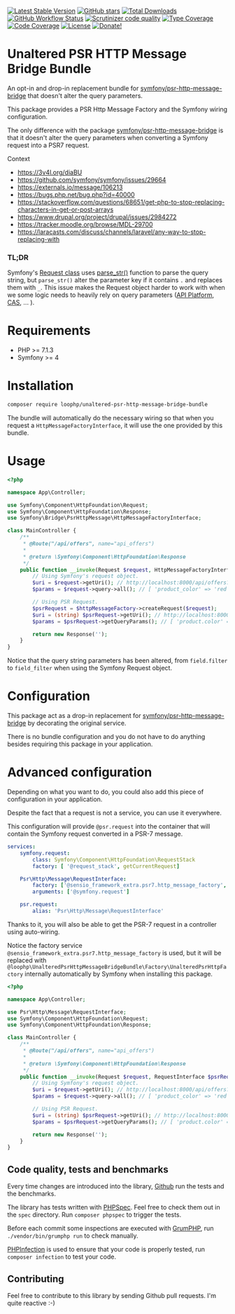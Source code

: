 [![Latest Stable Version](https://img.shields.io/packagist/v/loophp/unaltered-psr-http-message-bridge-bundle.svg?style=flat-square)](https://packagist.org/packages/loophp/unaltered-psr-http-message-bridge-bundle)
 [![GitHub stars](https://img.shields.io/github/stars/loophp/unaltered-psr-http-message-bridge-bundle.svg?style=flat-square)](https://packagist.org/packages/loophp/unaltered-psr-http-message-bridge-bundle)
 [![Total Downloads](https://img.shields.io/packagist/dt/loophp/unaltered-psr-http-message-bridge-bundle.svg?style=flat-square)](https://packagist.org/packages/loophp/unaltered-psr-http-message-bridge-bundle)
 [![GitHub Workflow Status](https://img.shields.io/github/workflow/status/loophp/unaltered-psr-http-message-bridge-bundle/Continuous%20Integration/master?style=flat-square)](https://github.com/loophp/unaltered-psr-http-message-bridge-bundle/actions)
 [![Scrutinizer code quality](https://img.shields.io/scrutinizer/quality/g/loophp/unaltered-psr-http-message-bridge-bundle/master.svg?style=flat-square)](https://scrutinizer-ci.com/g/loophp/unaltered-psr-http-message-bridge-bundle/?branch=master)
 [![Type Coverage](https://shepherd.dev/github/loophp/unaltered-psr-http-message-bridge-bundle/coverage.svg)](https://shepherd.dev/github/loophp/unaltered-psr-http-message-bridge-bundle)
 [![Code Coverage](https://img.shields.io/scrutinizer/coverage/g/loophp/unaltered-psr-http-message-bridge-bundle/master.svg?style=flat-square)](https://scrutinizer-ci.com/g/loophp/unaltered-psr-http-message-bridge-bundle/?branch=master)
 [![License](https://img.shields.io/packagist/l/loophp/unaltered-psr-http-message-bridge-bundle.svg?style=flat-square)](https://packagist.org/packages/loophp/unaltered-psr-http-message-bridge-bundle)
 [![Donate!](https://img.shields.io/badge/Sponsor-Github-brightgreen.svg?style=flat-square)](https://github.com/sponsors/drupol)

# Unaltered PSR HTTP Message Bridge Bundle

An opt-in and drop-in replacement bundle for [symfony/psr-http-message-bridge](https://github.com/symfony/psr-http-message-bridge)
that doesn't alter the query parameters.

This package provides a PSR Http Message Factory and the Symfony wiring configuration.

The only difference with the package [symfony/psr-http-message-bridge](https://github.com/symfony/psr-http-message-bridge)
is that it doesn't alter the query parameters when converting a Symfony request into a PSR7 request.

Context
* https://3v4l.org/diaBU
* https://github.com/symfony/symfony/issues/29664
* https://externals.io/message/106213
* https://bugs.php.net/bug.php?id=40000
* https://stackoverflow.com/questions/68651/get-php-to-stop-replacing-characters-in-get-or-post-arrays
* https://www.drupal.org/project/drupal/issues/2984272
* https://tracker.moodle.org/browse/MDL-29700
* https://laracasts.com/discuss/channels/laravel/any-way-to-stop-replacing-with

### TL;DR

Symfony's [Request class](https://github.com/symfony/symfony/blob/master/src/Symfony/Component/HttpFoundation/Request.php)
uses [parse_str()](https://www.php.net/manual/en/function.parse-str.php) function to parse the
query string, but `parse_str()` alter the parameter key if it contains `.` and replaces them with `_`.
This issue makes the Request object harder to work with when we some logic needs to heavily rely on query parameters
([API Platform](https://api-platform.com/), [CAS](https://github.com/ecphp/cas-bundle), ... ).

# Requirements

* PHP >= 7.1.3
* Symfony >= 4

# Installation

```bash
composer require loophp/unaltered-psr-http-message-bridge-bundle
```

The bundle will automatically do the necessary wiring so that when you request a `HttpMessageFactoryInterface`, it will
use the one provided by this bundle.

# Usage

```php
<?php

namespace App\Controller;

use Symfony\Component\HttpFoundation\Request;
use Symfony\Component\HttpFoundation\Response;
use Symfony\Bridge\PsrHttpMessage\HttpMessageFactoryInterface;

class MainController {
    /**
     * @Route("/api/offers", name="api_offers")
     *
     * @return \Symfony\Component\HttpFoundation\Response
     */
    public function __invoke(Request $request, HttpMessageFactoryInterface $httpMessageFactory) {
        // Using Symfony's request object.
        $uri = $request->getUri(); // http://localhost:8000/api/offers?product_color=red
        $params = $request->query->all(); // [ 'product_color' => 'red' ]

        // Using PSR Request.
        $psrRequest = $httpMessageFactory->createRequest($request);
        $uri = (string) $psrRequest->getUri(); // http://localhost:8000/api/offers?product.color=red
        $params = $psrRequest->getQueryParams(); // [ 'product.color' => 'red' ]

        return new Response('');
    }
}
```

Notice that the query string parameters has been altered, from `field.filter` to `field_filter` when using the
Symfony Request object.

# Configuration

This package act as a drop-in replacement for [symfony/psr-http-message-bridge](https://github.com/symfony/psr-http-message-bridge)
by decorating the original service.

There is no bundle configuration and you do not have to do anything besides requiring this package in your application.

# Advanced configuration

Depending on what you want to do, you could also add this piece of configuration in your application.

Despite the fact that a request is not a service, you can use it everywhere.

This configuration will provide `@psr.request` into the container that will contain the Symfony request converted
in a PSR-7 message.

```yaml
services:
    symfony.request:
        class: Symfony\Component\HttpFoundation\RequestStack
        factory: [ '@request_stack', getCurrentRequest]

    Psr\Http\Message\RequestInterface:
        factory: ['@sensio_framework_extra.psr7.http_message_factory', 'createRequest']
        arguments: ['@symfony.request']

    psr.request:
        alias: 'Psr\Http\Message\RequestInterface'
```

Thanks to it, you will also be able to get the PSR-7 request in a controller using auto-wiring.

Notice the factory service `@sensio_framework_extra.psr7.http_message_factory` is used, but it will be replaced with
`@loophp\UnalteredPsrHttpMessageBridgeBundle\Factory\UnalteredPsrHttpFactory` internally automatically by Symfony when
installing this package.

```php
<?php

namespace App\Controller;

use Psr\Http\Message\RequestInterface;
use Symfony\Component\HttpFoundation\Request;
use Symfony\Component\HttpFoundation\Response;

class MainController {
    /**
     * @Route("/api/offers", name="api_offers")
     *
     * @return \Symfony\Component\HttpFoundation\Response
     */
    public function __invoke(Request $request, RequestInterface $psrRequest) {
        // Using Symfony's request object.
        $uri = $request->getUri(); // http://localhost:8000/api/offers?product_color=red
        $params = $request->query->all(); // [ 'product_color' => 'red' ]

        // Using PSR Request.
        $uri = (string) $psrRequest->getUri(); // http://localhost:8000/api/offers?product.color=red
        $params = $psrRequest->getQueryParams(); // [ 'product.color' => 'red' ]

        return new Response('');
    }
}
```

## Code quality, tests and benchmarks

Every time changes are introduced into the library, [Github](https://github.com/loophp/unaltered-psr-http-message-bridge-bundle/actions) run the tests and the benchmarks.

The library has tests written with [PHPSpec](http://www.phpspec.net/).
Feel free to check them out in the `spec` directory. Run `composer phpspec` to trigger the tests.

Before each commit some inspections are executed with [GrumPHP](https://github.com/phpro/grumphp), run `./vendor/bin/grumphp run` to check manually.

[PHPInfection](https://github.com/infection/infection) is used to ensure that your code is properly tested, run `composer infection` to test your code.

## Contributing

Feel free to contribute to this library by sending Github pull requests. I'm quite reactive :-)
